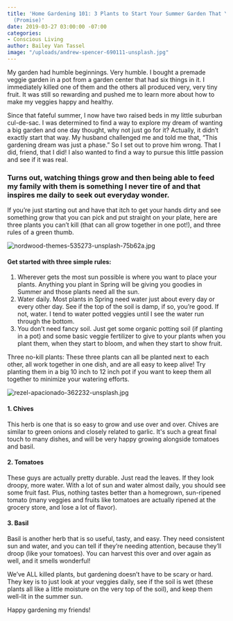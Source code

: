 ```yaml
---
title: 'Home Gardening 101: 3 Plants to Start Your Summer Garden That You Can’t Kill
  (Promise)'
date: 2019-03-27 03:00:00 -07:00
categories:
- Conscious Living
author: Bailey Van Tassel
image: "/uploads/andrew-spencer-690111-unsplash.jpg"
---
```


My garden had humble beginnings. Very humble. I bought a premade veggie garden in a pot from a garden center that had six things in it. I immediately killed one of them and the others all produced very, very tiny fruit. It was still so rewarding and pushed me to learn more about how to make my veggies happy and healthy. 

Since that fateful summer, I now have two raised beds in my little suburban cul-de-sac. I was determined to find a way to explore my dream of wanting a big garden and one day thought, why not just go for it? Actually, it didn’t exactly start that way. My husband challenged me and told me that, “This gardening dream was just a phase.” So I set out to prove him wrong. That I did, friend, that I did! I also wanted to find a way to pursue this little passion and see if it was real. 

### Turns out, watching things grow and then being able to feed my family with them is something I never tire of and that inspires me daily to seek out everyday wonder. 

If you’re just starting out and have that itch to get your hands dirty and see something grow that you can pick and put straight on your plate, here are three plants you can’t kill (that can all grow together in one pot!), and three rules of a green thumb. 

![nordwood-themes-535273-unsplash-75b62a.jpg](/uploads/nordwood-themes-535273-unsplash-75b62a.jpg)

#### Get started with three simple rules: 

1. Wherever gets the most sun possible is where you want to place your plants. Anything you plant in Spring will be giving you goodies in Summer and those plants need all the sun. 
2. Water daily. Most plants in Spring need water just about every day or every other day. See if the top of the soil is damp, if so, you’re good. If not, water. I tend to water potted veggies until I see the water run through the bottom. 
3. You don’t need fancy soil. Just get some organic potting soil (if planting in a pot) and some basic veggie fertilizer to give to your plants when you plant them, when they start to bloom, and when they start to show fruit. 

Three no-kill plants: 
These three plants can all be planted next to each other, all work together in one dish, and are all easy to keep alive! Try planting them in a big 10 inch to 12 inch pot if you want to keep them all together to minimize your watering efforts. 

![rezel-apacionado-362232-unsplash.jpg](/uploads/rezel-apacionado-362232-unsplash.jpg)

#### 1. Chives 

This herb is one that is so easy to grow and use over and over. Chives are similar to green onions and closely related to garlic. It's such a great final touch to many dishes, and will be very happy growing alongside tomatoes and basil.

#### 2. Tomatoes

These guys are actually pretty durable. Just read the leaves. If they look droopy, more water. With a lot of sun and water almost daily, you should see some fruit fast. Plus, nothing tastes better than a homegrown, sun-ripened tomato (many veggies and fruits like tomatoes are actually ripened at the grocery store, and lose a lot of flavor). 

#### 3. Basil

Basil is another herb that is so useful, tasty, and easy. They need consistent sun and water, and you can tell if they’re needing attention, because they’ll droop (like your tomatoes). You can harvest this over and over again as well, and it smells wonderful! 

We’ve ALL killed plants, but gardening doesn’t have to be scary or hard. They key is to just look at your veggies daily, see if the soil is wet (these plants all like a little moisture on the very top of the soil), and keep them well-lit in the summer sun. 

Happy gardening my friends! 